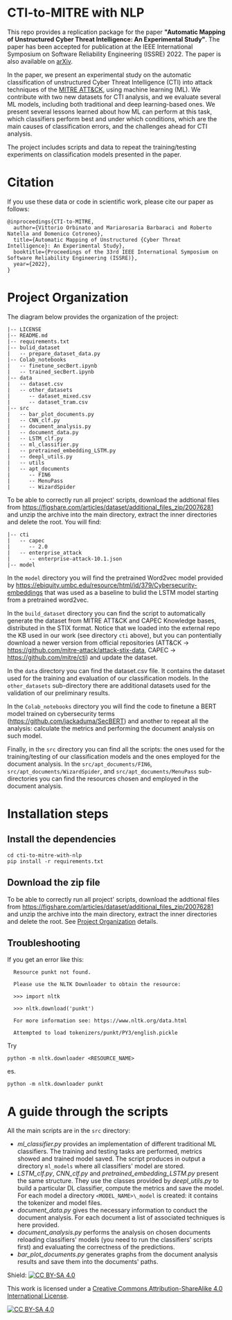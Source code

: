 # CTI-to-MITRE with NLP

This repo provides a replication package for the paper **"Automatic Mapping of Unstructured Cyber Threat Intelligence: An Experimental Study"**. The paper has been accepted for publication at the IEEE International Symposium on Software Reliability Engineering (ISSRE) 2022. The paper is also available on [arXiv](https://arxiv.org/abs/2208.12144).

In the paper, we present an experimental study on the automatic classification of unstructured Cyber Threat Intelligence (CTI) into attack techniques of the [MITRE ATT&CK](https://attack.mitre.org/), using machine learning (ML). We contribute with two new datasets for CTI analysis, and we evaluate several ML models, including both traditional and deep learning-based ones. We present several lessons learned about how ML can perform at this task, which classifiers perform best and under which conditions, which are the main causes of classification errors, and the challenges ahead for CTI analysis.

The project includes scripts and data to repeat the training/testing experiments on classification models presented in the paper.

# Citation

If you use these data or code in scientific work, please cite our paper as follows:

```
@inproceedings{CTI-to-MITRE,
  author={Vittorio Orbinato and Mariarosaria Barbaraci and Roberto Natella and Domenico Cotroneo},
  title={Automatic Mapping of Unstructured {Cyber Threat Intelligence}: An Experimental Study},
  booktitle={Proceedings of the 33rd IEEE International Symposium on Software Reliability Engineering (ISSRE)},
  year={2022},
}
```


# Project Organization

The diagram below provides the organization of the project:

```
|-- LICENSE
|-- README.md
|-- requirements.txt
|-- bulid_dataset
|   -- prepare_dataset_data.py
|-- Colab_notebooks
|   -- finetune_secBert.ipynb
|   -- trained_secBert.ipynb
|-- data
|   -- dataset.csv
|   -- other_datasets
|      -- dataset_mixed.csv
|      -- dataset_tram.csv
|-- src
|   -- bar_plot_documents.py
|   -- CNN_clf.py
|   -- document_analysis.py
|   -- document_data.py
|   -- LSTM_clf.py
|   -- ml_classifier.py
|   -- pretrained_embedding_LSTM.py
|   -- deepl_utils.py
|   -- utils
|   -- apt_documents
|      -- FIN6
|      -- MenuPass
|      -- WizardSpider
```
To be able to correctly run all project' scripts, download the addtional files from https://figshare.com/articles/dataset/additional_files_zip/20076281  and unzip the archive into the main directory, extract the inner directories and delete the root. You will find:
```
|-- cti
|   -- capec
|      -- 2.0
|   -- enterprise_attack
|      -- enterprise-attack-10.1.json
|-- model
```
In the `model` directory you will find the pretrained Word2vec model provided by https://ebiquity.umbc.edu/resource/html/id/379/Cybersecurity-embeddings that was used as a baseline to bulid the LSTM model starting from a pretrained word2vec. 

In the `build_dataset` directory you can find the script to automatically generate the dataset from MITRE ATT&CK and CAPEC Knowledge bases, distributed in the STIX format. Notice that we loaded into the external repo the KB used in our work (see directory `cti` above), but you can pontentially download a newer version from official repositories (ATT&CK -> https://github.com/mitre-attack/attack-stix-data, CAPEC -> https://github.com/mitre/cti) and update the dataset. 

In the `data` directory you can find the dataset.csv file. It contains the dataset used for the training and evaluation of our classification models. In the `other_datasets` sub-directory there are additional datasets used for the validation of our preliminary results. 

In the `Colab_notebooks` directory you will find the code to finetune a BERT model trained on cybersecurity terms (https://github.com/jackaduma/SecBERT) and another to repeat all the analysis: calculate the metrics and performing the document analysis on such model. 

Finally, in the `src` directory you can find all the scripts: the ones used for the training/testing of our classification models and the ones employed for the document analysis. In the `src/apt_documents/FIN6`, `src/apt_documents/WizardSpider`, and `src/apt_documents/MenuPass` sub-directories you can find the resources chosen and employed in the document analysis. 

# Installation steps 

## Install the dependencies 
```
cd cti-to-mitre-with-nlp
pip install -r requirements.txt
```
## Download the zip file 
To be able to correctly run all project' scripts, download the addtional files from https://figshare.com/articles/dataset/additional_files_zip/20076281 and unzip the archive into the main directory, extract the inner directories and delete the root. See [Project Organization](#project-organization) details.


## Troubleshooting 
If you get an error like this:

```
  Resource punkt not found.

  Please use the NLTK Downloader to obtain the resource:

  >>> import nltk

  >>> nltk.download('punkt')

  For more information see: https://www.nltk.org/data.html

  Attempted to load tokenizers/punkt/PY3/english.pickle
```
  
  Try  
  ```
  python -m nltk.downloader <RESOURCE_NAME>
  ```
  es.  
  ```
  python -m nltk.downloader punkt
  ```
  
  # A guide through the scripts 
  
  All the main scripts are in the `src` directory: 
  
  - *ml_classifier.py* provides an implementation of different traditional ML classifiers. The training and testing tasks are performed, metrics showed and trained model saved. The script produces in output a directory `ml_models` where all classifiers' model are stored. 
  - *LSTM_clf.py*, *CNN_clf.py* and *pretrained_embedding_LSTM.py* present the same structure. They use the classes provided by *deepl_utils.py* to build a particular DL classifier, compute the metrics and save the model. For each model a directory `<MODEL_NAME>\_model` is created: it contains the tokenizer and model files. 
  - *document_data.py* gives the necessary information to conduct the document analysis. For each document a list of associated techniques is here provided. 
  - *document_analysis.py* performs the analysis on chosen documents reloading classifiers' models (you need to run the classifiers' scripts first) and evaluating the correctness of the predictions. 
  - *bar_plot_documents.py* generates graphs from the document analysis results and save them into the documents' paths.

Shield: [![CC BY-SA 4.0][cc-by-sa-shield]][cc-by-sa]

This work is licensed under a
[Creative Commons Attribution-ShareAlike 4.0 International License][cc-by-sa].

[![CC BY-SA 4.0][cc-by-sa-image]][cc-by-sa]

[cc-by-sa]: http://creativecommons.org/licenses/by-sa/4.0/
[cc-by-sa-image]: https://licensebuttons.net/l/by-sa/4.0/88x31.png
[cc-by-sa-shield]: https://img.shields.io/badge/License-CC%20BY--SA%204.0-lightgrey.svg
